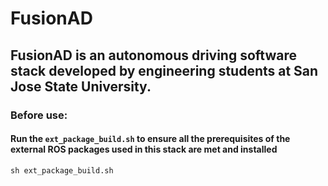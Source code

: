 # FusionAD
## FusionAD is an autonomous driving software stack developed by engineering students at San Jose State University.

### Before use:
#### **Run the ```ext_package_build.sh``` to ensure all the prerequisites of the external ROS packages used in this stack are met and installed**

```
sh ext_package_build.sh
```
